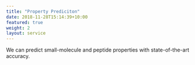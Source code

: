 ```yaml
---
title: "Property Prediciton"
date: 2018-11-28T15:14:39+10:00
featured: true
weight: 2
layout: service
---
```


We can predict small-molecule and peptide properties with state-of-the-art accuracy.